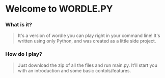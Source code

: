 # Welcome to WORDLE.PY

### What is it?

> It's a version of wordle you can play right in your command line! It's written using only Python, and was created as a little side project.

### How do I play?

> Just download the zip of all the files and run main.py. It'll start you with an introduction and some basic contols/features.
